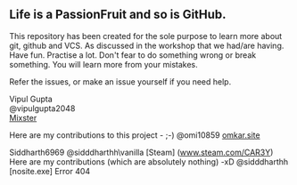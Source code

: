 ## Life is a PassionFruit and so is GitHub.

This repository has been created for the sole purpose to learn more about git, github and VCS. As discussed in the workshop that we had/are having.
Have fun. Practise a lot. Don't fear to do something wrong or break something.
You will learn more from your mistakes.

Refer the issues, or make an issue yourself if you need help.

Vipul Gupta  
@vipulgupta2048  
[Mixster](www.mixstersite.wordpress.com)

Here are my contributions to this project - ;-)
@omi10859
[omkar.site](omkar.site)


Siddharth6969
@sidddharthh\vanilla
[Steam] (www.steam.com/CAR3Y)
Here are my contributions (which are absolutely nothing) -xD
@sidddharthh
[nosite.exe] Error 404

